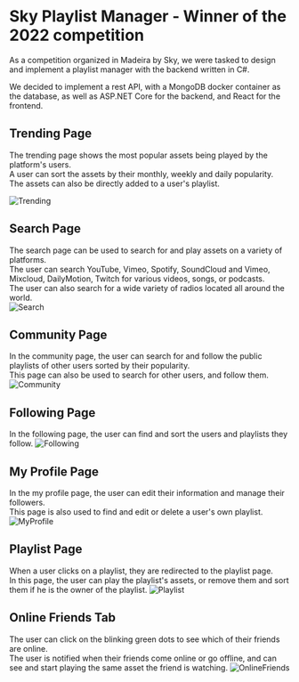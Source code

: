 # Sky Playlist Manager - Winner of the 2022 competition
As a competition organized in Madeira by Sky, we were tasked to design and implement a playlist manager with the backend written in C#.

We decided to implement a rest API, with a MongoDB docker container as the database, as well as ASP.NET Core for the backend, and React for the frontend.


## Trending Page
The trending page shows the most popular assets being played by the platform's users. <br>
A user can sort the assets by their monthly, weekly and daily popularity. <br>
The assets can also be directly added to a user's playlist.

![Trending](./assets/Trending.gif)

## Search Page
The search page can be used to search for and play assets on a variety of platforms. <br>
The user can search YouTube, Vimeo, Spotify, SoundCloud and Vimeo, Mixcloud, DailyMotion, Twitch for various videos, songs, or podcasts. <br>
The user can also search for a wide variety of radios located all around the world. <br>
![Search](./assets/Search.gif)


## Community Page
In the community page, the user can search for and follow the public playlists of other users sorted by their popularity. <br>
This page can also be used to search for other users, and follow them.
![Community](./assets/Community.gif)

## Following Page
In the following page, the user can find and sort the users and playlists they follow.
![Following](./assets/Following.gif)

## My Profile Page
In the my profile page, the user can edit their information and manage their followers. <br>
This page is also used to find and edit or delete a user's own playlist.
![MyProfile](./assets/MyProfile.gif)

## Playlist Page
When a user clicks on a playlist, they are redirected to the playlist page. <br>
In this page, the user can play the playlist's assets, or remove them and sort them if he is the owner of the playlist.
![Playlist](./assets/Playlist.gif)

## Online Friends Tab
The user can click on the blinking green dots to see which of their friends are online. <br>
The user is notified when their friends come online or go offline, and can see and start playing the same asset the friend is watching. 
![OnlineFriends](./assets/OnlineFriends.gif)